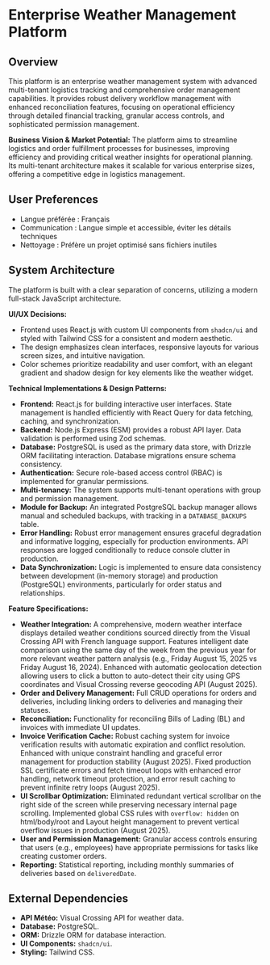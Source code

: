 # Enterprise Weather Management Platform

## Overview
This platform is an enterprise weather management system with advanced multi-tenant logistics tracking and comprehensive order management capabilities. It provides robust delivery workflow management with enhanced reconciliation features, focusing on operational efficiency through detailed financial tracking, granular access controls, and sophisticated permission management.

**Business Vision & Market Potential:** The platform aims to streamline logistics and order fulfillment processes for businesses, improving efficiency and providing critical weather insights for operational planning. Its multi-tenant architecture makes it scalable for various enterprise sizes, offering a competitive edge in logistics management.

## User Preferences
- Langue préférée : Français
- Communication : Langue simple et accessible, éviter les détails techniques
- Nettoyage : Préfère un projet optimisé sans fichiers inutiles

## System Architecture
The platform is built with a clear separation of concerns, utilizing a modern full-stack JavaScript architecture.

**UI/UX Decisions:**
- Frontend uses React.js with custom UI components from `shadcn/ui` and styled with Tailwind CSS for a consistent and modern aesthetic.
- The design emphasizes clean interfaces, responsive layouts for various screen sizes, and intuitive navigation.
- Color schemes prioritize readability and user comfort, with an elegant gradient and shadow design for key elements like the weather widget.

**Technical Implementations & Design Patterns:**
- **Frontend:** React.js for building interactive user interfaces. State management is handled efficiently with React Query for data fetching, caching, and synchronization.
- **Backend:** Node.js Express (ESM) provides a robust API layer. Data validation is performed using Zod schemas.
- **Database:** PostgreSQL is used as the primary data store, with Drizzle ORM facilitating interaction. Database migrations ensure schema consistency.
- **Authentication:** Secure role-based access control (RBAC) is implemented for granular permissions.
- **Multi-tenancy:** The system supports multi-tenant operations with group and permission management.
- **Module for Backup:** An integrated PostgreSQL backup manager allows manual and scheduled backups, with tracking in a `DATABASE_BACKUPS` table.
- **Error Handling:** Robust error management ensures graceful degradation and informative logging, especially for production environments. API responses are logged conditionally to reduce console clutter in production.
- **Data Synchronization:** Logic is implemented to ensure data consistency between development (in-memory storage) and production (PostgreSQL) environments, particularly for order status and relationships.

**Feature Specifications:**
- **Weather Integration:** A comprehensive, modern weather interface displays detailed weather conditions sourced directly from the Visual Crossing API with French language support. Features intelligent date comparison using the same day of the week from the previous year for more relevant weather pattern analysis (e.g., Friday August 15, 2025 vs Friday August 16, 2024). Enhanced with automatic geolocation detection allowing users to click a button to auto-detect their city using GPS coordinates and Visual Crossing reverse geocoding API (August 2025).
- **Order and Delivery Management:** Full CRUD operations for orders and deliveries, including linking orders to deliveries and managing their statuses.
- **Reconciliation:** Functionality for reconciling Bills of Lading (BL) and invoices with immediate UI updates.
- **Invoice Verification Cache:** Robust caching system for invoice verification results with automatic expiration and conflict resolution. Enhanced with unique constraint handling and graceful error management for production stability (August 2025). Fixed production SSL certificate errors and fetch timeout loops with enhanced error handling, network timeout protection, and error result caching to prevent infinite retry loops (August 2025).
- **UI Scrollbar Optimization:** Eliminated redundant vertical scrollbar on the right side of the screen while preserving necessary internal page scrolling. Implemented global CSS rules with `overflow: hidden` on html/body/root and Layout height management to prevent vertical overflow issues in production (August 2025).
- **User and Permission Management:** Granular access controls ensuring that users (e.g., employees) have appropriate permissions for tasks like creating customer orders.
- **Reporting:** Statistical reporting, including monthly summaries of deliveries based on `deliveredDate`.

## External Dependencies
- **API Météo:** Visual Crossing API for weather data.
- **Database:** PostgreSQL.
- **ORM:** Drizzle ORM for database interaction.
- **UI Components:** `shadcn/ui`.
- **Styling:** Tailwind CSS.
